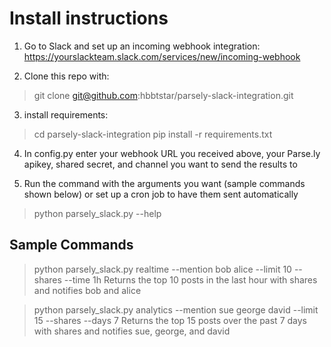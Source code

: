 # Install instructions

1. Go to Slack and set up an incoming webhook integration:
https://yourslackteam.slack.com/services/new/incoming-webhook

2. Clone this repo with:
> git clone git@github.com:hbbtstar/parsely-slack-integration.git

3. install requirements:
> cd parsely-slack-integration
> pip install -r requirements.txt

4. In config.py enter your webhook URL you received above, your Parse.ly apikey, shared secret, and channel you want to send the results to

5. Run the command with the arguments you want (sample commands shown below) or set up a cron job to have them sent automatically
> python parsely_slack.py --help


## Sample Commands
> python parsely_slack.py realtime --mention bob alice --limit 10 --shares --time 1h
Returns the top 10 posts in the last hour with shares and notifies bob and alice

> python parsely_slack.py analytics --mention sue george david --limit 15 --shares --days 7
Returns the top 15 posts over the past 7 days with shares and notifies sue, george, and david
